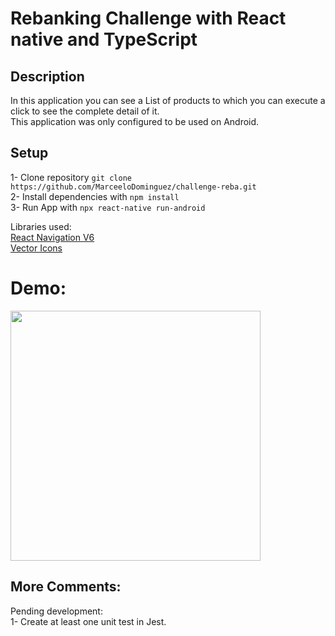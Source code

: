# Rebanking Challenge with React native and TypeScript

## Description 
In this application you can see a List of products to which you can execute a click to see the complete detail of it.</br>
This application was only configured to be used on Android.

## Setup
1- Clone repository `git clone https://github.com/MarceeloDominguez/challenge-reba.git`</br>
2- Install dependencies with `npm install` </br>
3- Run App with  `npx react-native run-android`

Libraries used: </br>
[React Navigation V6](https://reactnavigation.org/docs/getting-started/) <br>
[Vector Icons](https://www.npmjs.com/package/react-native-vector-icons) <br>

# Demo:
<img src="https://user-images.githubusercontent.com/70117105/151248628-dc2a4cb0-d734-41f7-80b9-55e507a13eae.gif" width="400">

## More Comments:
Pending development: </br>
1- Create at least one unit test in Jest.

